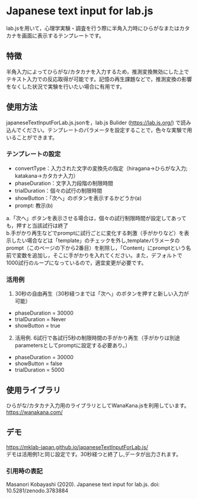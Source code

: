 # Japanese text input for lab.js
lab.jsを用いて，心理学実験・調査を行う際に半角入力時にひらがなまたはカタカナを画面に表示するテンプレートです。

## 特徴
半角入力によってひらがな/カタカナを入力するため，推測変換無効にした上でテキスト入力での反応取得が可能です。記憶の再生課題などで，推測変換の影響をなくした状況で実験を行いたい場合に有用です。

## 使用方法
japaneseTextInputForLab.js.jsonを，lab.js Bulider (https://lab.js.org/) で読み込んでください。テンプレートのパラメータを設定することで，色々な実験で用いることができます。

### テンプレートの設定
 * convertType：入力された文字の変換先の指定（hiragana→ひらがな入力; katakana→カタカナ入力）
 * phaseDuration：文字入力段階の制限時間
 * trialDuration：個々の試行の制限時間
 * showButton：「次へ」のボタンを表示するかどうか(a)
 * prompt: 教示(b)


a.「次へ」ボタンを表示させる場合は，個々の試行制限時間が設定してあっても，押すと当該試行は終了    
b.手がかり再生などでpromptに試行ごとに変化する刺激（手がかりなど）を表示したい場合などは「template」のチェックを外し,templateパラメータのprompt（このページの下から2番目）を削除し，「Content」にpromptという名前で変数を追加し，そこに手がかりを入れてください。また，デフォルトで1000試行のループになっているので，適宜変更が必要です。

### 活用例
1. 30秒の自由再生（30秒経つまでは「次へ」のボタンを押すと新しい入力が可能）
 * phaseDuration = 30000
 * trialDuration = Never
 * showButton = true

2. 活用例. 6試行で各試行5秒の制限時間の手がかり再生（手がかりは別途parametersとしてpromptに設定する必要あり。）
 * phaseDuration = 30000
 * showButton = false
 * trialDuration = 5000

## 使用ライブラリ
ひらがな/カタカナ入力用のライブラリとしてWanaKana.jsを利用しています。    
https://wanakana.com/

## デモ
https://mklab-japan.github.io/japaneseTextInputForLab.js/    
デモは活用例1と同じ設定です。30秒経つと終了し,データが出力されます。

### 引用時の表記
Masanori Kobayashi (2020). Japanese text input for lab.js. doi: 10.5281/zenodo.3783884
